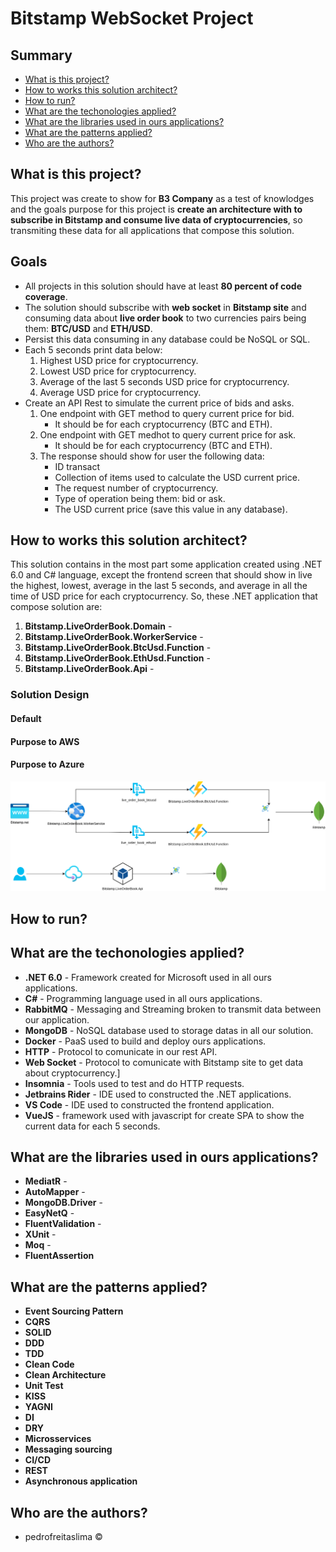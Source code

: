 # Bitstamp WebSocket Project

## Summary
+ [What is this project?](#whatis)
+ [How to works this solution architect?](#solutionarchitectworks)
+ [How to run?](#howtorun)
+ [What are the techonologies applied?](#techonologies)
+ [What are the libraries used in ours applications?](#libraries)
+ [What are the patterns applied?](#patterns)
+ [Who are the authors?](#authors)

## <a name="whatis">What is this project?</a>
This project was create to show for **B3 Company** as a test of knowlodges and the goals purpose for this project is **create an architecture with to subscribe in Bitstamp and consume live data of cryptocurrencies**, so transmiting these data for all applications that compose this solution.

## Goals
- All projects in this solution should have at least **80 percent of code coverage**.
- The solution should subscribe with **web socket** in **Bitstamp site** and consuming data about **live order book** to two currencies pairs being them: **BTC/USD** and **ETH/USD**.
- Persist this data consuming in any database could be NoSQL or SQL.
- Each 5 seconds print data below:
    1. Highest USD price for cryptocurrency.
    2. Lowest USD price for cryptocurrency.
    3. Average of the last 5 seconds USD price for cryptocurrency.
    4. Average USD price for cryptocurrency.
- Create an API Rest to simulate the current price of bids and asks.
    1. One endpoint with GET method to query current price for bid.
        - It should be for each cryptocurrency (BTC and ETH). 
    2. One endpoint with GET medhot to query current price for ask.
        - It should be for each cryptocurrency (BTC and ETH).
    3. The response should show for user the following data:
        - ID transact
        - Collection of items used to calculate the USD current price.
        - The request number of cryptocurrency.
        - Type of operation being them: bid or ask.
        - The USD current price (save this value in any database).

## <a name="solutionarchitectworks">How to works this solution architect?</a>
This solution contains in the most part some application created using .NET 6.0 and C# language, except the frontend screen that should show in live the highest, lowest, average in the last 5 seconds, and average in all the time of USD price for each cryptocurrency.
So, these .NET application that compose solution are:
1. **Bitstamp.LiveOrderBook.Domain** -
2. **Bitstamp.LiveOrderBook.WorkerService** - 
3. **Bitstamp.LiveOrderBook.BtcUsd.Function** - 
4. **Bitstamp.LiveOrderBook.EthUsd.Function** -
5. **Bitstamp.LiveOrderBook.Api** - 

### Solution Design
#### Default

#### Purpose to AWS

#### Purpose to Azure
![Solution in Azure](https://github.com/pedrofreitaslima/B3ProjectTest/blob/main/docs/images/BitstampAzure.svg)

## <a name="howtorun">How to run?</a>


## <a name="technologies">What are the techonologies applied?</a>
- **.NET 6.0** - Framework created for Microsoft used in all ours applications.
- **C#** - Programming language used in all ours applications.
- **RabbitMQ** - Messaging and Streaming broken to transmit data between our application.
- **MongoDB** - NoSQL database used to storage datas in all our solution.
- **Docker** - PaaS used to build and deploy ours applications.
- **HTTP** - Protocol to comunicate in our rest API.
- **Web Socket** - Protocol to comunicate with Bitstamp site to get data about cryptocurrency.]
- **Insomnia** - Tools used to test and do HTTP requests.
- **Jetbrains Rider** - IDE used to constructed the .NET applications.
- **VS Code** - IDE used to constructed the frontend application.
- **VueJS** - framework used with javascript for create SPA to show the current data for each 5 seconds.

## <a name="libraries">What are the libraries used in ours applications?</a>
- **MediatR** - 
- **AutoMapper** - 
- **MongoDB.Driver** - 
- **EasyNetQ** - 
- **FluentValidation** - 
- **XUnit** - 
- **Moq** - 
- **FluentAssertion**

## <a name="patterns">What are the patterns applied?</a>
- **Event Sourcing Pattern**
- **CQRS**
- **SOLID**
- **DDD**
- **TDD**
- **Clean Code**
- **Clean Architecture**
- **Unit Test**
- **KISS**
- **YAGNI**
- **DI**
- **DRY**
- **Microsservices**
- **Messaging sourcing**
- **CI/CD**
- **REST**
- **Asynchronous application**

## <a name="authors">Who are the authors?</a>
- pedrofreitaslima &copy;
